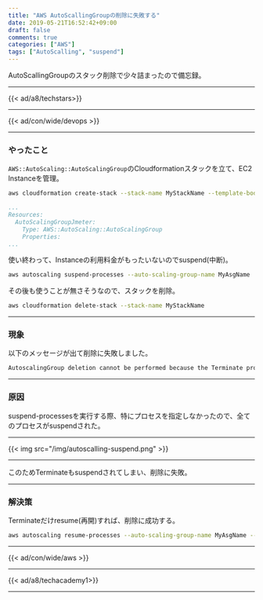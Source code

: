 ```yaml
---
title: "AWS AutoScallingGroupの削除に失敗する"
date: 2019-05-21T16:52:42+09:00
draft: false
comments: true
categories: ["AWS"]
tags: ["AutoScalling", "suspend"]
---
```


AutoScallingGroupのスタック削除で少々詰まったので備忘録。

<!--more-->

---

{{< ad/a8/techstars>}}

---

{{< ad/con/wide/devops >}}

---

### やったこと

`AWS::AutoScaling::AutoScalingGroup`のCloudformationスタックを立て、EC2 Instanceを管理。

```sh
aws cloudformation create-stack --stack-name MyStackName --template-body file://mytemplate.yml
```

```yml
...
Resources:
  AutoScalingGroupJmeter:
    Type: AWS::AutoScaling::AutoScalingGroup
    Properties:
...
```

使い終わって、Instanceの利用料金がもったいないのでsuspend(中断)。

```sh
aws autoscaling suspend-processes --auto-scaling-group-name MyAsgName
```

その後も使うことが無さそうなので、スタックを削除。

```sh
aws cloudformation delete-stack --stack-name MyStackName
```

---

### 現象

以下のメッセージが出て削除に失敗しました。

```sh
AutoscalingGroup deletion cannot be performed because the Terminate process has been suspended; please resume this process and then retry stack deletion.
```

---

### 原因

suspend-processesを実行する際、特にプロセスを指定しなかったので、全てのプロセスがsuspendされた。

---

{{< img src="/img/autoscalling-suspend.png" >}}

---

このためTerminateもsuspendされてしまい、削除に失敗。

---

### 解決策

Terminateだけresume(再開)すれば、削除に成功する。

```sh
aws autoscaling resume-processes --auto-scaling-group-name MyAsgName --scaling-processes Terminate
```

---

{{< ad/con/wide/aws >}}

---

{{< ad/a8/techacademy1>}}

---
